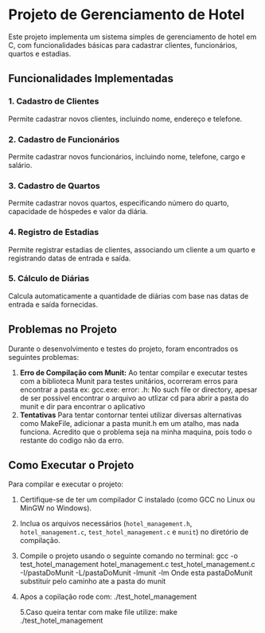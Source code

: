 # Projeto de Gerenciamento de Hotel

Este projeto implementa um sistema simples de gerenciamento de hotel em C, com funcionalidades básicas para cadastrar clientes, funcionários, quartos e estadias.

## Funcionalidades Implementadas

### 1. Cadastro de Clientes
Permite cadastrar novos clientes, incluindo nome, endereço e telefone.

### 2. Cadastro de Funcionários
Permite cadastrar novos funcionários, incluindo nome, telefone, cargo e salário.

### 3. Cadastro de Quartos
Permite cadastrar novos quartos, especificando número do quarto, capacidade de hóspedes e valor da diária.

### 4. Registro de Estadias
Permite registrar estadias de clientes, associando um cliente a um quarto e registrando datas de entrada e saída.

### 5. Cálculo de Diárias
Calcula automaticamente a quantidade de diárias com base nas datas de entrada e saída fornecidas.

## Problemas no Projeto

Durante o desenvolvimento e testes do projeto, foram encontrados os seguintes problemas:

1. **Erro de Compilação com Munit:**
   Ao tentar compilar e executar testes com a biblioteca Munit para testes unitários, ocorreram erros para encontrar a pasta ex: gcc.exe: error: .h: No such file or directory, apesar de ser possivel encontrar o arquivo ao utlizar cd para abrir a pasta do munit e dir para encontrar o aplicativo
2. **Tentativas**
   Para tentar contornar tentei utilizar diversas alternativas como MakeFile, adicionar a pasta munit.h em um atalho, mas nada funciona. Acredito que o problema seja na minha maquina, pois todo o restante do codigo não da erro.

## Como Executar o Projeto

Para compilar e executar o projeto:

1. Certifique-se de ter um compilador C instalado (como GCC no Linux ou MinGW no Windows).
2. Inclua os arquivos necessários (`hotel_management.h`, `hotel_management.c`, `test_hotel_management.c` e `munit`) no diretório de compilação.
3. Compile o projeto usando o seguinte comando no terminal:
   gcc -o test_hotel_management hotel_management.c test_hotel_management.c -I/pastaDoMunit -L/pastaDoMunit -lmunit -lm
   Onde esta pastaDoMunit substituir pelo caminho ate a pasta do munit
4. Apos a copilação rode com:
   ./test_hotel_management
   
   5.Caso queira tentar com make file utilize:
  make
  ./test_hotel_management
